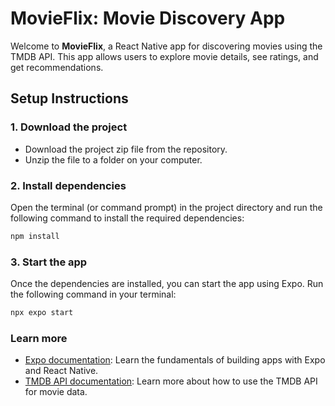 # MovieFlix: Movie Discovery App

Welcome to **MovieFlix**, a React Native app for discovering movies using the TMDB API. This app allows users to explore movie details, see ratings, and get recommendations.

## Setup Instructions

### 1. Download the project

- Download the project zip file from the repository.
- Unzip the file to a folder on your computer.

### 2. Install dependencies

Open the terminal (or command prompt) in the project directory and run the following command to install the required dependencies:

```bash
npm install
```
### 3. Start the app

Once the dependencies are installed, you can start the app using Expo. Run the following command in your terminal:

```bash
npx expo start
```

### Learn more

- [Expo documentation](https://docs.expo.dev/): Learn the fundamentals of building apps with Expo and React Native.
- [TMDB API documentation](https://www.themoviedb.org/documentation/api): Learn more about how to use the TMDB API for movie data.

